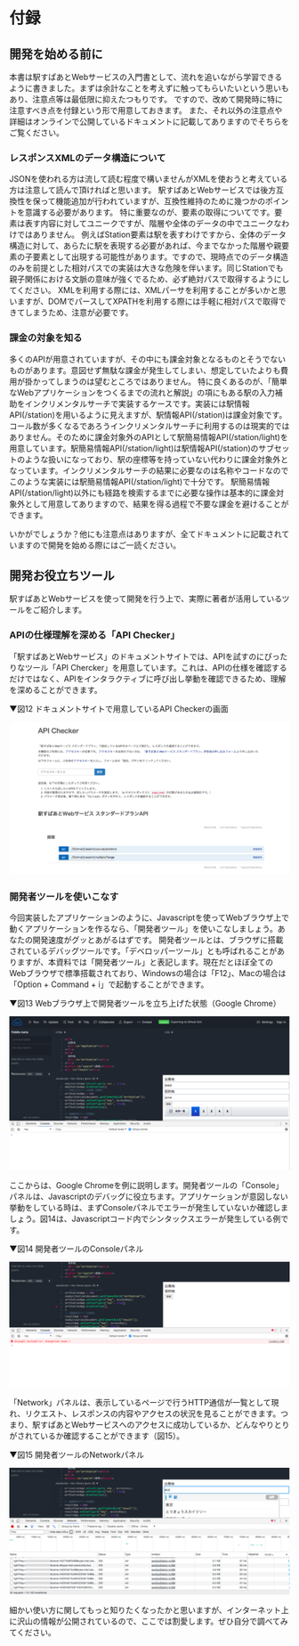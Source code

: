# 付録

## 開発を始める前に
本書は駅すぱあとWebサービスの入門書として、流れを追いながら学習できるように書きました。まずは余計なことを考えずに触ってもらいたいという思いもあり、注意点等は最低限に抑えたつもりです。
ですので、改めて開発時に特に注意すべき点を付録という形で用意しておきます。
また、それ以外の注意点や詳細はオンラインで公開しているドキュメントに記載してありますのでそちらをご覧ください。

### レスポンスXMLのデータ構造について

JSONを使われる方は流して読む程度で構いませんがXMLを使おうと考えている方は注意して読んで頂ければと思います。
駅すぱあとWebサービスでは後方互換性を保って機能追加が行われていますが、互換性維持のために幾つかのポイントを意識する必要があります。
特に重要なのが、要素の取得についてです。要素は表す内容に対してユニークですが、階層や全体のデータの中でユニークなわけではありません。
例えばStation要素は駅を表すわけですから、全体のデータ構造に対して、あらたに駅を表現する必要があれば、今までなかった階層や親要素の子要素として出現する可能性があります。ですので、現時点でのデータ構造のみを前提とした相対パスでの実装は大きな危険を伴います。同じStationでも親子関係における文脈の意味が強くでるため、必ず絶対パスで取得するようにしてください。
XMLを利用する際には、XMLパーサを利用することが多いかと思いますが、DOMでパースしてXPATHを利用する際には手軽に相対パスで取得できてしまうため、注意が必要です。

### 課金の対象を知る

多くのAPIが用意されていますが、その中にも課金対象となるものとそうでないものがあります。意図せず無駄な課金が発生してしまい、想定していたよりも費用が掛かってしまうのは望むところではありません。
特に良くあるのが、「簡単なWebアプリケーションをつくるまでの流れと解説」の項にもある駅の入力補助をインクリメンタルサーチで実装するケースです。実装には駅情報API(/station)を用いるように見えますが、駅情報API(/station)は課金対象です。コール数が多くなるであろうインクリメンタルサーチに利用するのは現実的ではありません。そのために課金対象外のAPIとして駅簡易情報API(/station/light)を用意しています。駅簡易情報API(/station/light)は駅情報API(/station)のサブセットのような扱いになっており、駅の座標等を持っていない代わりに課金対象外となっています。インクリメンタルサーチの結果に必要なのは名称やコードなのでこのような実装には駅簡易情報API(/station/light)で十分です。
駅簡易情報API(/station/light)以外にも経路を検索するまでに必要な操作は基本的に課金対象外として用意してありますので、結果を得る過程で不要な課金を避けることができます。

いかがでしょうか？他にも注意点はありますが、全てドキュメントに記載されていますので開発を始める際にはご一読ください。

## 開発お役立ちツール

駅すぱあとWebサービスを使って開発を行う上で、実際に著者が活用しているツールをご紹介します。

### APIの仕様理解を深める「API Checker」

「駅すぱあとWebサービス」のドキュメントサイトでは、APIを試すのにぴったりなツール「API Chercker」を用意しています。これは、APIの仕様を確認するだけではなく、APIをインタラクティブに呼び出し挙動を確認できるため、理解を深めることができます。

▼図12 ドキュメントサイトで用意しているAPI Checkerの画面

![img](/img/12.png)

### 開発者ツールを使いこなす

今回実装したアプリケーションのように、Javascriptを使ってWebブラウザ上で動くアプリケーションを作るなら、「開発者ツール」を使いこなしましょう。あなたの開発速度がグッとあがるはずです。
開発者ツールとは、ブラウザに搭載されているデバッグツールです。「デベロッパーツール」とも呼ばれることがありますが、本資料では「開発者ツール」と表記します。現在だとほぼ全てのWebブラウザで標準搭載されており、Windowsの場合は「F12」、Macの場合は「Option + Command + i」で起動することができます。

▼図13 Webブラウザ上で開発者ツールを立ち上げた状態（Google Chrome）

![img](/img/13.png)

ここからは、Google Chromeを例に説明します。開発者ツールの「Console」パネルは、Javascriptのデバッグに役立ちます。アプリケーションが意図しない挙動をしている時は、まずConsoleパネルでエラーが発生していないか確認しましょう。図14は、Javascriptコード内でシンタックスエラーが発生している例です。

▼図14 開発者ツールのConsoleパネル

![img](/img/14.png)

「Network」パネルは、表示しているページで行うHTTP通信が一覧として現れ、リクエスト、レスポンスの内容やアクセスの状況を見ることができます。つまり、駅すぱあとWebサービスへのアクセスに成功しているか、どんなやりとりがされているか確認することができます（図15）。

▼図15 開発者ツールのNetworkパネル

![img](/img/15.png)

細かい使い方に関してもっと知りたくなったかと思いますが、インターネット上に沢山の情報が公開されているので、ここでは割愛します。ぜひ自分で調べてみてください。
